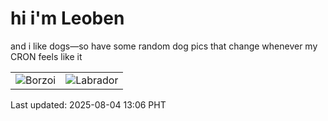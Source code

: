 # hi i'm Leoben

and i like dogs—so have some random dog pics that change whenever my CRON feels like it

|  |  |
|--------|----------|
| ![Borzoi](https://random-dog-vercel.vercel.app/api/random-borzoi?v=1754284013) | ![Labrador](https://random-dog-vercel.vercel.app/api/random-labrador?v=1754284013) |

Last updated: 2025-08-04 13:06 PHT
